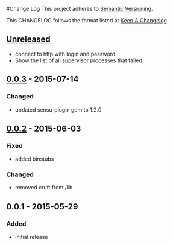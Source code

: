 #Change Log
This project adheres to [Semantic Versioning](http://semver.org/).

This CHANGELOG follows the format listed at [Keep A Changelog](http://keepachangelog.com/)

## [Unreleased]
- connect to http with login and password
- Show the list of all supervisor processes that failed 

## [0.0.3] - 2015-07-14
### Changed
- updated sensu-plugin gem to 1.2.0

## [0.0.2] - 2015-06-03
### Fixed
- added binstubs

### Changed
- removed cruft from /lib

## 0.0.1 - 2015-05-29
### Added
- initial release

[Unreleased]: https://github.com/sensu-plugins/sensu-plugins-supervisor/compare/0.0.3...HEAD
[0.0.3]: https://github.com/sensu-plugins/sensu-plugins-supervisor/compare/0.0.2...0.0.3
[0.0.2]: https://github.com/sensu-plugins/sensu-plugins-supervisor/compare/0.0.1...0.0.2
